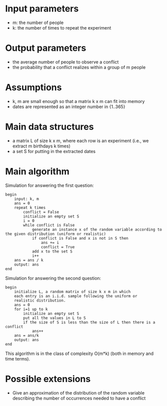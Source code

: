 # Input parameters
- m: the number of people
- k: the number of times to repeat the experiment

# Output parameters
- the average number of people to observe a conflict
- the probability that a conflict realizes within a group of m people

# Assumptions
- k, m are small enough so that a matrix k x m can fit into memory
- dates are represented as an integer number in {1..365}

# Main data structures
- a matrix L of size k x m, where each row is an experiment (i.e., we extract m birthdays k times)
- a set S for putting in the extracted dates

# Main algorithm
Simulation for answering the first question:

```
begin
    input: k, m
    ans = 0
    repeat k times
        conflict = False
        initialize an empty set S
        i = 0
        while conflict is False
            generate an instance x of the random variable according to the given distribution (uniform or realistic)
            if conflict is False and x is not in S then
                ans += i
                conflict = True
            add x to the set S
            i++
    ans = ans / k
    output: ans
end
```

Simulation for answering the second question:
```
begin
    initialize L, a random matrix of size k x m in which
    each entry is an i.i.d. sample following the uniform or
    realistic distribution.
    ans = 0
    for i=1 up to k
        initialize an empty set S
        put all the values in L to S
        if the size of S is less than the size of L then there is a conflict
            ans++
    ans = ans/k
    output: ans
end
```

This algorithm is in the class of complexity O(m*k) (both in memory and time terms).

# Possible extensions
- Give an approximation of the distribution of the random variable describing the number of occurrences needed to have a conflict

